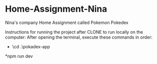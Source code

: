 # Home-Assignment-Nina
Nina's company Home Assignment called Pokemon Pokedex


Instructions for running the project after CLONE to run locally on the computer:
After opening the terminal, execute these commands in order:


* \cd .\pokadex-app

*npm run dev
